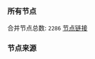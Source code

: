 ### 所有节点
合并节点总数: `2286`
[节点链接](https://raw.githubusercontent.com/rzhy1/11/master/sub/sub_merge_base64.txt)

### 节点来源